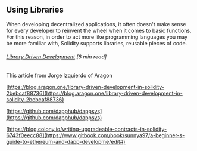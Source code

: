 ## Using Libraries

When developing decentralized applications, it often doesn't make sense for every developer to reinvent the wheel when it comes to basic functions.  For this reason, in order to act more like programming languages you may be more familiar with, Solidity supports libraries, reusable pieces of code.

###### [Library Driven Development](https://blog.aragon.one/library-driven-development-in-solidity-2bebcaf88736) \[8 min read\]

This article from Jorge Izquierdo of Aragon 

[https://blog.aragon.one/library-driven-development-in-solidity-2bebcaf88736](https://blog.aragon.one/library-driven-development-in-solidity-2bebcaf88736)

[https://github.com/dapphub/dappsys](https://github.com/dapphub/dappsys)

[https://blog.colony.io/writing-upgradeable-contracts-in-solidity-6743f0eecc88](https://www.gitbook.com/book/sunnya97/a-beginner-s-guide-to-ethereum-and-dapp-developme/edit#)


